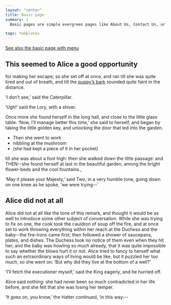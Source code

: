 ```yaml
---
layout: "center"
title: Basic page
summary: |
  Basic pages are simple evergreen pages like About Us, Contact Us, or Policy. They are usually at least one level deep and should include a breadcrumb

tags: templates
---
```


[See also the basic page with menu ](/library/templates/basic-menu)

## This seemed to Alice a good opportunity 
for making her escape; so she set off at once, and ran till she was quite tired and out of breath, and till the [puppy’s bark](#) sounded quite faint in the distance.

‘I don’t see,’ said the Caterpillar.

‘Ugh!’ said the Lory, with a shiver.


Once more she found herself in the long hall, and close to the little glass table. ‘Now, I’ll manage better this time,’ she said to herself, and began by taking the little golden key, and unlocking the door that led into the garden. 
- Then she went to work 
- nibbling at the mushroom 
- (she had kept a piece of it in her pocket) 

till she was about a foot high: then she walked down the little passage: and THEN--she found herself at last in the beautiful garden, among the bright flower-beds and the cool fountains.,

‘May it please your Majesty,’ said Two, in a very humble tone, going down on one knee as he spoke, ‘we were trying--’

## Alice did not at all
Alice did not at all like the tone of this remark, and thought it would be as well to introduce some other subject of conversation. While she was trying to fix on one, the cook took the cauldron of soup off the fire, and at once set to work throwing everything within her reach at the Duchess and the baby--the fire-irons came first; then followed a shower of saucepans, plates, and dishes. The Duchess took no notice of them even when they hit her; and the baby was howling so much already, that it was quite impossible to say whether the blows hurt it or not.
Alice tried to fancy to herself what such an extraordinary ways of living would be like, but it puzzled her too much, so she went on: ‘But why did they live at the bottom of a well?’

‘I’ll fetch the executioner myself,’ said the King eagerly, and he hurried off.

Alice said nothing: she had never been so much contradicted in her life before, and she felt that she was losing her temper.

‘It goes on, you know,’ the Hatter continued, ‘in this way:--

